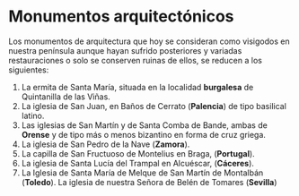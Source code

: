 # **Monumentos arquitectónicos**
Los monumentos de arquitectura que hoy se consideran como visigodos en nuestra península aunque hayan sufrido posteriores y variadas restauraciones o solo se conserven ruinas de ellos, se reducen a los siguientes:

1.	La ermita de Santa María, situada en la localidad **burgalesa** de Quintanilla de las Viñas.
2.	La iglesia de San Juan, en Baños de Cerrato (**Palencia**) de tipo basilical latino.
3.	Las iglesias de San Martín y de Santa Comba de Bande, ambas de **Orense** y de tipo más o menos bizantino en forma de cruz griega.
4.	La iglesia de San Pedro de la Nave (**Zamora**).
5.	La capilla de San Fructuoso de Montelius en Braga, (**Portugal**).
6.	La iglesia de Santa Lucía del Trampal en Alcuéscar, (**Cáceres**).
7.	La Iglesia de Santa María de Melque de San Martín de Montalbán (**Toledo**).
La iglesia de nuestra Señora de Belén de Tomares (**Sevilla**)

